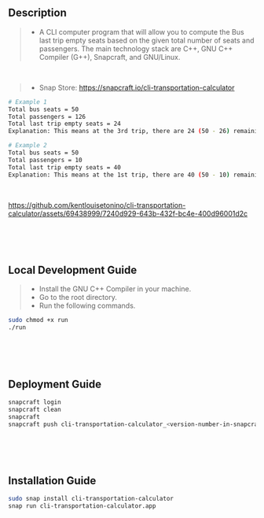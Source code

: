 ## Description
> - A CLI computer program that will allow you to compute the Bus last trip empty
    seats based on the given total number of seats and passengers. The main technology
    stack are C++, GNU C++ Compiler (G++), Snapcraft, and GNU/Linux.

<br />

> - Snap Store: https://snapcraft.io/cli-transportation-calculator

```bash
# Example 1
Total bus seats = 50
Total passengers = 126
Total last trip empty seats = 24
Explanation: This means at the 3rd trip, there are 24 (50 - 26) remaining seats.

# Example 2
Total bus seats = 50
Total passengers = 10
Total last trip empty seats = 40
Explanation: This means at the 1st trip, there are 40 (50 - 10) remaining seats.
```

<br />

https://github.com/kentlouisetonino/cli-transportation-calculator/assets/69438999/7240d929-643b-432f-bc4e-400d96001d2c

<br />
<br />
<br />



## Local Development Guide
> - Install the GNU C++ Compiler in your machine. <br />
> - Go to the root directory. <br />
> - Run the following commands. <br />
```bash
sudo chmod +x run
./run
```

<br />
<br />
<br />



## Deployment Guide
```bash
snapcraft login
snapcraft clean
snapcraft
snapcraft push cli-transportation-calculator_<version-number-in-snapcraft-yaml>_amd64.snap --release=stable
```

<br />
<br />
<br />



## Installation Guide
```bash
sudo snap install cli-transportation-calculator
snap run cli-transportation-calculator.app
```
